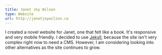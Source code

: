 ```yaml
---
title: Janet Joy Wilson
type: Website
url: http://janetjoywilson.ca
---
```


I created a novel website for Janet, one that felt like a book.
It's responsive and very mobile friendly.
I decided to use [Jekyll](https://jekyllrb.com/), because the site isn't very complex right now to need a CMS.
However, I am considering looking into other alternatives as the site continues to grow.
